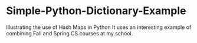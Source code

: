 # Simple-Python-Dictionary-Example
Illustrating the use of Hash Maps in Python
It uses an interesting example of combining Fall and Spring CS courses at my school.
